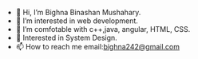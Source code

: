 - 👋 Hi, I’m Bighna Binashan Mushahary.
- 👀 I’m interested in web development.
- 🌱 I’m comfotable with c++,java, angular, HTML, CSS.
- 💞️ Interested in System Design.
- 📫 How to reach me email:bighna242@gmail.com

<!---
BighnaBinashan/BighnaBinashan is a ✨ special ✨ repository because its `README.md` (this file) appears on your GitHub profile.
You can click the Preview link to take a look at your changes.
--->
